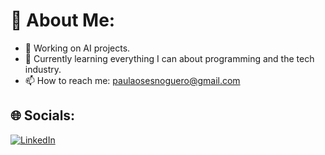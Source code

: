 # 💫 About Me:
- 🔭 Working on AI projects.
- 🌱 Currently learning everything I can about programming and the tech industry.
- 📫 How to reach me: paulaosesnoguero@gmail.com



## 🌐 Socials:
[![LinkedIn](https://img.shields.io/badge/LinkedIn-%230077B5.svg?logo=linkedin&logoColor=white)](https://linkedin.com/in/paula-oses-noguero) 

